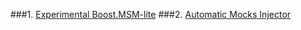###1. [Experimental Boost.MSM-lite](http://boost-experimental.github.io/msm-lite/)
###2. [Automatic Mocks Injector](https://github.com/krzysztof-jusiak/mocks_injector)
